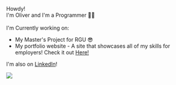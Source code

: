 Howdy!<br>I'm Oliver and I'm a Programmer 👩‍💻<br><br>
I'm Currently working on: 
* My Master's Project for RGU 😎
* My portfolio website - A site that showcases all of my skills for employers! Check it out [Here!](https://oliversouter.com/)

I'm also on [LinkedIn](https://www.linkedin.com/in/o-souter/)!

![](https://github-readme-streak-stats.herokuapp.com/?user=o-souter&theme=radical&hide_border=false)<br/>

